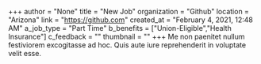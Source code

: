 +++
author = "None"
title = "New Job"
organization = "Github"
location = "Arizona"
link = "https://github.com"
created_at = "February 4, 2021, 12:48 AM"
a_job_type = "Part Time"
b_benefits = ["Union-Eligible","Health Insurance"]
c_feedback = ""
thumbnail = ""
+++
Me non paenitet nullum festiviorem excogitasse ad hoc. Quis aute iure reprehenderit in voluptate velit esse.